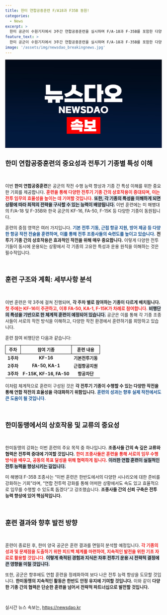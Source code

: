 ```yaml
---
title: 한미 연합공중훈련 F/A18과 F35B 동원!
categories:
  - News
excerpt: >
  한미 공군이 수원기지에서 3주간 연합공중훈련을 실시하며 F/A-18과 F-35B를 포함한 다양한 전투기를 동원한다. 이 훈련은 양국의 작전 능력을 극대화하고 동맹 체계를 강화하는 기회로 주목받고 있다.
feature_text: >
  한미 공군이 수원기지에서 3주간 연합공중훈련을 실시하며 F/A-18과 F-35B를 포함한 다양한 전투기를 동원한다. 이 훈련은 양국의 작전 능력을 극대화하고 동맹 체계를 강화하는 기회로 주목받고 있다.
image: '/assets/img/newsdao_breakingnews.jpg'
---
```


<p><img src="/assets/img/newsdao_breakingnews.jpg" alt="cryptoinkorea 속보" /></p>

<h2 data-ke-size="size26">한미 연합공중훈련의 중요성과 전투기 기종별 특성 이해</h2>

<p data-ke-size="size16">&nbsp;</p>

<p>이번 <b>한미 연합공중훈련</b>은 공군의 작전 수행 능력 향상과 기종 간 특성 이해를 위한 중요한 기회를 제공합니다. <b><span style="color: #ee2323;">훈련을 통해 다양한 전투기 기종 간의 상호작용이 증대되며, 이는 전투 임무의 효율성을 높이는 데 기여할 것입니다.</span></b> <b><span style="background-color: #21538527;">또한, 각 기종의 특성을 이해하게 되면 상황에 따라 최적의 전략을 구사할 수 있는 능력이 배양됩니다.</span></b> 이번 훈련에는 미 해병대의 F/A-18 및 F-35B와 한국 공군의 KF-16, FA-50, F-15K 등 다양한 기종이 동원됩니다. </p>

<p>훈련의 중점 영역은 여러 가지입니다. <b><span style="color: #1a5490;">기본 전투 기동, 근접 항공 지원, 방어 제공 등 다양한 항공 작전 전술을 훈련하며, 이를 통해 전투 조종사들의 숙련도를 높이고 있습니다.</span></b> <b>전투기 기종 간의 상호작용은 효과적인 작전을 위해 매우 중요합니다.</b> 이렇게 다양한 전투기들이 동시에 운용되는 상황에서 각 기종의 고유한 특성과 운용 원칙을 이해하는 것은 필수적입니다.</p>

<p data-ke-size="size16">&nbsp;</p>

<h2 data-ke-size="size26">훈련 구조와 계획: 세부사항 분석</h2>

<p data-ke-size="size16">&nbsp;</p>

<p>이번 훈련은 약 3주에 걸쳐 진행되며, <b>각 주차 별로 참여하는 기종이 다르게 배치됩니다.</b> <b><span style="color: #ee2323;">첫 주에는 KF-16이 주관하고, 이후 FA-50, KA-1, F-15K가 차례로 참여합니다.</span></b> <b><span style="background-color: #21538527;">비행단의 특성을 기반으로 한 체계적 훈련이 예정되어 있습니다.</span></b> 공군은 이를 통해 각 기종 조종사들이 서로의 작전 방식을 이해하고, 다양한 작전 환경에서 훈련하기를 희망하고 있습니다.</p>

<p>훈련 참여 비행단은 다음과 같습니다:</p>

<table style="width:100%; border-collapse:collapse;"> 
<tr>
 <th style="border:1px solid #000;">주차</th>
 <th style="border:1px solid #000;">참여 기종</th>
 <th style="border:1px solid #000;">훈련 내용</th>
</tr>
<tr>
 <td style="text-align: center; height: 17px;"><b>1주차</b></td>
 <td style="text-align: center; height: 17px;"><b>KF-16</b></td>
 <td style="text-align: center; height: 17px;"><b>기본전투기동</b></td>
</tr>
<tr>
 <td style="text-align: center; height: 17px;"><b>2주차</b></td>
 <td style="text-align: center; height: 17px;"><b>FA-50, KA-1</b></td>
 <td style="text-align: center; height: 17px;"><b>근접항공지원</b></td>
</tr>
<tr>
 <td style="text-align: center; height: 17px;"><b>3주차</b></td>
 <td style="text-align: center; height: 17px;"><b>F-15K, KF-16, FA-50</b></td>
 <td style="text-align: center; height: 17px;"><b>항공차단</b></td>
</tr>
</table>

<p>이처럼 체계적으로 훈련이 구성된 것은 <b>각 전투기 기종이 수행할 수 있는 다양한 작전을 통해 연합 작전의 효율성을 극대화하기 위함입니다.</b> <b><span style="color: #1a5490;">훈련의 성과는 향후 실제 작전에서도 큰 도움이 될 것입니다.</span></b></p>

<p data-ke-size="size16">&nbsp;</p>

<h2 data-ke-size="size26">한미동맹에서의 상호작용 및 교류의 중요성</h2>

<p data-ke-size="size16">&nbsp;</p>

<p>한미동맹의 강화는 이번 훈련의 주요 목적 중 하나입니다. <b>조종사들 간의 속 깊은 <b>교류와 협력</b>은 전투력 증대에 기여할 것입니다.</b> <b><span style="color: #ee2323;">한미 조종사들은 훈련을 통해 서로의 임무 수행 방식을 배우고, 공동의 목표 달성을 위해 협력하게 됩니다.</span></b> <b><span style="background-color: #21538527;">이러한 연합 훈련이 실질적인 전투 능력을 향상시키는 길입니다.</span></b> </p>

<p>미 해병대 F-35B 조종사는 “이번 훈련은 한반도에서의 다양한 시나리오에 대한 준비를 강화하는 기회”라며, “연합 전투력 강화를 통해 어떠한 상황에서도 속도 있고 효율적으로 임무를 수행할 수 있도록 돕겠다”고 강조했습니다. <b>조종사들 간의 신뢰 구축은 전투 능력 향상에 있어 핵심적입니다.</b></p>

<p data-ke-size="size16">&nbsp;</p>

<h2 data-ke-size="size26">훈련 결과와 향후 발전 방향</h2>

<p data-ke-size="size16">&nbsp;</p>

<p>훈련이 종료된 후, 한미 양국 공군은 훈련 결과를 면밀히 분석할 예정입니다. <b><span style="color: #ee2323;">각 기종의 성과 및 문제점을 도출하기 위한 피드백 체계를 마련하여, 지속적인 발전을 위한 기초 자료로 활용할 것입니다.</span></b> <b><span style="background-color: #21538527;">이렇게 축적된 경험과 지식은 차후 전투기 운용 시 전략적 결정에 큰 영향을 미칠 것입니다.</span></b> </p>

<p>또한, 공군은 향후에도 연합 훈련을 정례화하여 보다 나은 전투 능력 향상을 도모할 것입니다. <b>한미동맹의 지속적인 활동은 한반도 안정 유지에 기여할 것입니다.</b> 이와 같이 <b>다양한 기종 간의 협력은 단순한 훈련을 넘어서 전략적 파트너십으로 발전할 것입니다.</b></p>

<p data-ke-size="size16">&nbsp;</p>
실시간 뉴스 속보는, <a href="https://newsdao.kr" rel="dofollow">https://newsdao.kr</a>


